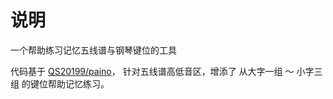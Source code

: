 # 说明

一个帮助练习记忆五线谱与钢琴键位的工具

代码基于 [QS20199/paino](https://github.com/QS20199/paino)，
针对五线谱高低音区，增添了 从大字一组 ～ 小字三组 的键位帮助记忆练习。
